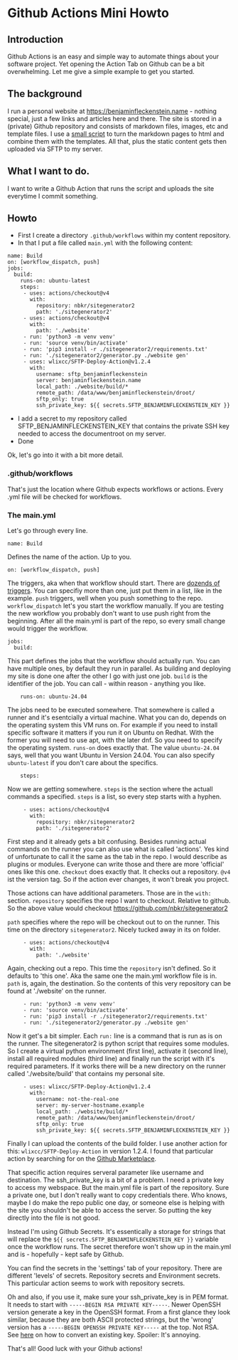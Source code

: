 # Github Actions Mini Howto

## Introduction
Github Actions is an easy and simple way to automate things about your software project. Yet opening the Action Tab on Github can
be a bit overwhelming. Let me give a simple example to get you started.

## The background
I run a personal website at https://benjaminfleckenstein.name - nothing special,
just a few links and articles here and there. The site is stored in a (private)
Github repository and consists of markdown files, images, etc and template
files. I use a [small script](https://github.com/nbkr/sitegenerator2) to turn
the markdown pages to html and combine them with the templates. All that, plus
the static content gets then uploaded via SFTP to my server.

## What I want to do.
I want to write a Github Action that runs the script and uploads the site
everytime I commit something. 

## Howto
* First I create a directory `.github/workflows` within my content repository.
* In that I put a file called `main.yml` with the following content:
```
name: Build
on: [workflow_dispatch, push]
jobs:
  build:
    runs-on: ubuntu-latest
    steps:
     - uses: actions/checkout@v4
       with: 
         repository: nbkr/sitegenerator2
         path: './sitegenerator2'
     - uses: actions/checkout@v4
       with:
         path: './website'
     - run: 'python3 -m venv venv'
     - run: 'source venv/bin/activate'
     - run: 'pip3 install -r ./sitegenerator2/requirements.txt'
     - run: './sitegenerator2/generator.py ./website gen'
     - uses: wlixcc/SFTP-Deploy-Action@v1.2.4
       with:
         username: sftp_benjaminfleckenstein
         server: benjaminfleckenstein.name
         local_path: ./website/build/*
         remote_path: /data/www/benjaminfleckenstein/droot/
         sftp_only: true
         ssh_private_key: ${{ secrets.SFTP_BENJAMINFLECKENSTEIN_KEY }}
```
* I add a secret to my repository called SFTP_BENJAMINFLECKENSTEIN_KEY that contains the private SSH key needed to access the documentroot on my server.
* Done

Ok, let's go into it with a bit more detail.

### .github/workflows
That's just the location where Github expects workflows or actions. Every .yml file will be checked for workflows.

### The main.yml
Let's go through every line.
```
name: Build
```
Defines the name of the action. Up to you.


```
on: [workflow_dispatch, push]
```
The triggers, aka when that workflow should start. There are [dozends of triggers](https://docs.github.com/en/actions/using-workflows/triggering-a-workflow). You can specifiy more than one,
just put them in a list, like in the example. `push` triggers, well when you push something to the repo. `workflow_dispatch` let's you start the workflow manually. If you are testing the new
workflow you probably don't want to use push right from the beginning. After all the main.yml is part of the repo, so every small change would trigger the workflow.

```
jobs:
  build:
```
This part defines the jobs that the workflow should actually run. You can have multiple ones, by default they run in parallel. As building and deploying my site is done one 
after the other I go with just one job. `build` is the identifier of the job. You can call - within reason - anything you like.

```
    runs-on: ubuntu-24.04

```
The jobs need to be executed somewhere. That somewhere is called a runner and
it's esentcially a virtual machine. What you can do, depends on the operating
system this VM runs on. For example if you need to install specific software it
matters if you run it on Ubuntu on Redhat. With the former you will need to use
apt, with the later dnf. So you need to specify the operating system. `runs-on`
does exactly that.  The value `ubuntu-24.04` says, well that you want Ubuntu in
Version 24.04. You can also specify `ubuntu-latest` if you don't care about the
specifics. 


```
    steps:
```
Now we are getting somewhere. `steps` is the section where the actuall commands a specified. `steps` is a list, so every step starts with a hyphen.


```
     - uses: actions/checkout@v4
       with: 
         repository: nbkr/sitegenerator2
         path: './sitegenerator2'
```
First step and it already gets a bit confusing. Besides running actual commands
on the runner you can also use what is called 'actions'. Yes kind of
unfortunate to call it the same as the tab in the repo.  I would describe as
plugins or modules. Everyone can write those and there are more 'official' ones
like this one. `checkout` does exactly that. It checks out a repository. `@v4`
ist the version tag. So if the action ever changes, it won't break you project. 

Those actions can have additional parameters. Those are in the `with:` section. 
`repository` specifies the repo I want to checkout. Relative to github. So the above
value would checkout https://github.com/nbkr/sitegenerator2

`path` specifies where the repo will be checkout out to on the runner. This
time on the directory `sitegenerator2`. Nicely tucked away in its on folder.


```
     - uses: actions/checkout@v4
       with:
         path: './website'

```
Again, checking out a repo. This time the `repository` isn't defined. So it defaults
to 'this one'. Aka the same one the main.yml workflow file is in. `path` is, again, the destination.
So the contents of this very repository can be found at './website' on the runner.


```
     - run: 'python3 -m venv venv'
     - run: 'source venv/bin/activate'
     - run: 'pip3 install -r ./sitegenerator2/requirements.txt'
     - run: './sitegenerator2/generator.py ./website gen'
```
Now it get's a bit simpler. Each `run:` line is a command that is run as is on the runner. The sitegenerator2
is python script that requires some modules. So I create a virtual python environment (first line), activate it (second line),
install all required modules (third line) and finally run the script with it's required parameters. If it works there will
be a new directory on the runner called './website/build' that contains my personal site. 

```
     - uses: wlixcc/SFTP-Deploy-Action@v1.2.4
       with:
         username: not-the-real-one
         server: my-server-hostname.example
         local_path: ./website/build/*
         remote_path: /data/www/benjaminfleckenstein/droot/
         sftp_only: true
         ssh_private_key: ${{ secrets.SFTP_BENJAMINFLECKENSTEIN_KEY }}
```
Finally I can upload the contents of the build folder. I use another action for this: `wlixcc/SFTP-Deploy-Action` in version 1.2.4. I
found that particular action by searching for on the [Github Marketplace](https://github.com/marketplace?type=actions).

That specific action requires serveral parameter like username and destination. The ssh_private_key is a bit of a problem. I need
a private key to access my webspace. But the main.yml file is part of the repository. Sure a private one, but I don't really want to
copy credentials there. Who knows, maybe I do make the repo public one day, or someone else is helping with the site you shouldn't be
able to access the server. So putting the key directly into the file is not good. 

Instead I'm using Github Secrets. It's essentically a storage for strings that will replace the `${{ secrets.SFTP_BENJAMINFLECKENSTEIN_KEY }}`
variable once the workflow runs. The secret therefore won't show up in the main.yml and is - hopefully - kept safe by Github.

You can find the secrets in the 'settings' tab of your repository. There are different 'levels' of secrets. Repository secrets and Environment secrets.
This particular action seems to work with repository secrets.

Oh and also, if you use it, make sure your ssh_private_key is in PEM format. It needs to start with `-----BEGIN RSA PRIVATE KEY-----`. Newer OpenSSH
version generate a key in the OpenSSH format. From a first glance they look similar, because they are both ASCII protected strings, but the 'wrong' version has a 
`-----BEGIN OPENSSH PRIVATE KEY-----` at the top. Not RSA. See [here](https://stackoverflow.com/questions/54994641/openssh-private-key-to-rsa-private-key) on how
to convert an existing key. Spoiler: It's annoying.

That's all! Good luck with your Github actions!
